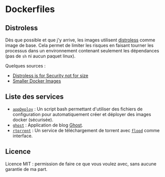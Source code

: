 # Dockerfiles

## Distroless

Dès que possible et que j'y arrive, les images utilisent [distroless](https://github.com/GoogleContainerTools/distroless) comme image de base.
Cela permet de limiter les risques en faisant tourner les processus dans un environnement contenant seulement les dépendances (pas de `sh` ni aucun paquet linux).

Quelques sources :

* [Distroless is for Security not for size](https://medium.com/@dwdraju/distroless-is-for-security-if-not-for-size-6eac789f695f)
* [Smaller Docker Images](https://learnk8s.io/blog/smaller-docker-images/)


## Liste des services

* [`appDeploy`](https://github.com/LM1LC3N7/Dockerfiles/tree/master/appDeploy) : Un script bash permettant d'utiliser des fichiers de configuration pour automatiquement créer et déployer des images docker (sécurisée).
* [`ghost`](https://github.com/LM1LC3N7/Dockerfiles/tree/master/ghost) : Application de blog [Ghost](https://ghost.org/fr/).
* [`rtorrent`](https://github.com/LM1LC3N7/Dockerfiles/tree/master/rtorrent-flood) : Un service de téléchargement de torrent avec [`flood`](https://github.com/jfurrow/flood) comme interface.


## Licence
Licence MIT : permission de faire ce que vous voulez avec, sans aucune garantie de ma part.

